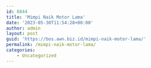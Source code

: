 ```yaml
---
id: 6844
title: 'Mimpi Naik Motor Lama'
date: '2023-05-30T11:54:28+00:00'
author: admin
layout: post
guid: 'https://bos.awn.biz.id/mimpi-naik-motor-lama/'
permalink: /mimpi-naik-motor-lama/
categories:
    - Uncategorized
---
```


